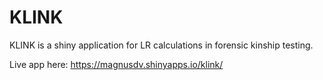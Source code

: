 
<!-- README.md is generated from README.Rmd. Please edit that file -->

# KLINK

<!-- badges: start -->
<!-- badges: end -->

KLINK is a shiny application for LR calculations in forensic kinship
testing.

Live app here: <https://magnusdv.shinyapps.io/klink/>
